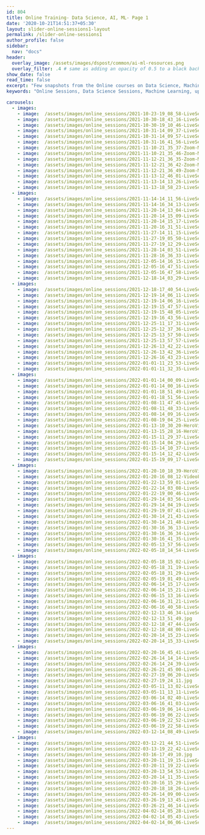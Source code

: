 ```yaml
---
id: 804
title: Online Training- Data Science, AI, ML- Page 1
date: '2020-10-21T14:51:37+05:30'
layout: slider-online-sessions1-layout
permalink: /slider-online-sessions1
author_profile: false
sidebar:
  nav: "docs"
header:
  overlay_image: /assets/images/dspost/common/ai-ml-resources.png
  overlay_filter: .4 # same as adding an opacity of 0.5 to a black background
show_date: false
read_time: false
excerpt: "Few snapshots from the Online courses on Data Science, Machine Learning, Deep Learning, NLP, Project Management, Agile Management. 2000+ learners, 400+ sessions, 1600+ Hours. Learners across the Glove."
keywords: "Online Sessions, Data Science Sessions, Machine Learning, upGrad Sessions, Data Science Coaching"

carousels:
  - images: 
    - image:  /assets/images/online_sessions/2021-10-23-19_08_58-LiveSession-upGrad.jpg
    - image:  /assets/images/online_sessions/2021-10-30-18_43_16-LiveSession-upGrad.jpg
    - image:  /assets/images/online_sessions/2021-10-30-19_10_46-LiveSession-upGrad.jpg
    - image:  /assets/images/online_sessions/2021-10-31-14_09_37-LiveSession-upGrad.jpg
    - image:  /assets/images/online_sessions/2021-10-31-14_09_57-LiveSession-upGrad.jpg
    - image:  /assets/images/online_sessions/2021-10-31-16_41_56-LiveSession-upGrad.jpg
    - image:  /assets/images/online_sessions/2021-11-10-21_35_37-Zoom-Meeting.jpg
    - image:  /assets/images/online_sessions/2021-11-10-21_35_46-Zoom-Meeting.jpg
    - image:  /assets/images/online_sessions/2021-11-12-21_36_35-Zoom-Meeting.jpg
    - image:  /assets/images/online_sessions/2021-11-12-21_36_42-Zoom-Meeting.jpg
    - image:  /assets/images/online_sessions/2021-11-12-21_36_49-Zoom-Meeting.jpg
    - image:  /assets/images/online_sessions/2021-11-13-12_46_01-LiveSession-upGrad.jpg
    - image:  /assets/images/online_sessions/2021-11-13-14_13_26-LiveSession-upGrad.jpg
    - image:  /assets/images/online_sessions/2021-11-13-18_58_23-LiveSession-upGrad.jpg
  - images: 
    - image:  /assets/images/online_sessions/2021-11-14-14_11_56-LiveSession-upGrad.jpg
    - image:  /assets/images/online_sessions/2021-11-14-16_34_13-LiveSession-upGrad.jpg
    - image:  /assets/images/online_sessions/2021-11-20-14_13_04-LiveSession-upGrad.jpg
    - image:  /assets/images/online_sessions/2021-11-20-14_15_09-LiveSession-upGrad.jpg
    - image:  /assets/images/online_sessions/2021-11-20-14_15_17-LiveSession-upGrad.jpg
    - image:  /assets/images/online_sessions/2021-11-20-16_31_51-LiveSession-upGrad.jpg
    - image:  /assets/images/online_sessions/2021-11-27-14_11_15-LiveSession-upGrad.jpg
    - image:  /assets/images/online_sessions/2021-11-27-19_05_50-LiveSession-upGrad.jpg
    - image:  /assets/images/online_sessions/2021-11-27-19_12_29-LiveSession-upGrad.jpg
    - image:  /assets/images/online_sessions/2021-11-28-14_03_51-LiveSession-upGrad.jpg
    - image:  /assets/images/online_sessions/2021-11-28-16_36_33-LiveSession-upGrad.jpg
    - image:  /assets/images/online_sessions/2021-12-05-14_16_15-LiveSession-upGrad.jpg
    - image:  /assets/images/online_sessions/2021-12-05-16_47_51-LiveSession-upGrad.jpg
    - image:  /assets/images/online_sessions/2021-12-05-16_47_58-LiveSession-upGrad.jpg
    - image:  /assets/images/online_sessions/2021-12-18-14_03_29-LiveSession-upGrad.jpg
  - images: 
    - image:  /assets/images/online_sessions/2021-12-18-17_40_54-LiveSession-upGrad.jpg
    - image:  /assets/images/online_sessions/2021-12-19-14_06_11-LiveSession-upGrad.jpg
    - image:  /assets/images/online_sessions/2021-12-19-14_06_16-LiveSession-upGrad.jpg
    - image:  /assets/images/online_sessions/2021-12-19-15_47_57-LiveSession-upGrad.jpg
    - image:  /assets/images/online_sessions/2021-12-19-15_48_05-LiveSession-upGrad.jpg
    - image:  /assets/images/online_sessions/2021-12-19-16_43_56-LiveSession-upGrad.jpg
    - image:  /assets/images/online_sessions/2021-12-25-11_17_31-LiveSession-upGrad.jpg
    - image:  /assets/images/online_sessions/2021-12-25-12_37_36-LiveSession-upGrad.jpg
    - image:  /assets/images/online_sessions/2021-12-25-13_57_50-LiveSession-upGrad.jpg
    - image:  /assets/images/online_sessions/2021-12-25-13_57_57-LiveSession-upGrad.jpg
    - image:  /assets/images/online_sessions/2021-12-26-13_42_22-LiveSession-upGrad.jpg
    - image:  /assets/images/online_sessions/2021-12-26-13_42_36-LiveSession-upGrad.jpg
    - image:  /assets/images/online_sessions/2021-12-26-16_43_23-LiveSession-upGrad.jpg
    - image:  /assets/images/online_sessions/2022-01-01-11_23_53-LiveSession-upGrad.jpg
    - image:  /assets/images/online_sessions/2022-01-01-11_32_35-LiveSession-upGrad.jpg
  - images: 
    - image:  /assets/images/online_sessions/2022-01-01-14_00_09-LiveSession-upGrad.jpg
    - image:  /assets/images/online_sessions/2022-01-01-14_00_16-LiveSession-upGrad.jpg
    - image:  /assets/images/online_sessions/2022-01-01-18_51_49-LiveSession-upGrad.jpg
    - image:  /assets/images/online_sessions/2022-01-01-18_51_56-LiveSession-upGrad.jpg
    - image:  /assets/images/online_sessions/2022-01-08-11_47_45-LiveSession-upGrad.jpg
    - image:  /assets/images/online_sessions/2022-01-08-11_48_33-LiveSession-upGrad.jpg
    - image:  /assets/images/online_sessions/2022-01-08-14_09_16-LiveSession-upGrad.jpg
    - image:  /assets/images/online_sessions/2022-01-08-19_04_25-LiveSession-upGrad.jpg
    - image:  /assets/images/online_sessions/2022-01-13-10_30_20-HeroVired-Zoom-Meeting.jpg
    - image:  /assets/images/online_sessions/2022-01-13-15_28_16-HeroVired--Zoom-Meeting.jpg
    - image:  /assets/images/online_sessions/2022-01-15-11_29_37-LiveSession-upGrad.jpg
    - image:  /assets/images/online_sessions/2022-01-15-14_04_29-LiveSession-upGrad.jpg
    - image:  /assets/images/online_sessions/2022-01-15-14_10_37-LiveSession-upGrad.jpg
    - image:  /assets/images/online_sessions/2022-01-15-14_12_42-LiveSession-upGrad.jpg
    - image:  /assets/images/online_sessions/2022-01-15-19_09_17-LiveSession-upGrad.jpg
  - images: 
    - image:  /assets/images/online_sessions/2022-01-20-10_18_39-HeroVired-Zoom-Meeting.jpg
    - image:  /assets/images/online_sessions/2022-01-20-16_08_12-VideoFrameWnd.jpg
    - image:  /assets/images/online_sessions/2022-01-22-13_59_01-LiveSession-upGrad.jpg
    - image:  /assets/images/online_sessions/2022-01-22-14_03_08-LiveSession-upGrad.jpg
    - image:  /assets/images/online_sessions/2022-01-22-19_00_46-LiveSession-upGrad.jpg
    - image:  /assets/images/online_sessions/2022-01-29-14_03_56-LiveSession-upGrad.jpg
    - image:  /assets/images/online_sessions/2022-01-29-14_04_19-LiveSession-upGrad.jpg
    - image:  /assets/images/online_sessions/2022-01-29-19_07_41-LiveSession-upGrad.jpg
    - image:  /assets/images/online_sessions/2022-01-30-14_21_43-LiveSession-upGrad.jpg
    - image:  /assets/images/online_sessions/2022-01-30-14_21_48-LiveSession-upGrad.jpg
    - image:  /assets/images/online_sessions/2022-01-30-16_36_13-LiveSession-upGrad.jpg
    - image:  /assets/images/online_sessions/2022-01-30-16_36_34-LiveSession-upGrad.jpg
    - image:  /assets/images/online_sessions/2022-01-30-16_41_35-LiveSession-upGrad.jpg
    - image:  /assets/images/online_sessions/2022-02-05-13_57_56-LiveSession-upGrad.jpg
    - image:  /assets/images/online_sessions/2022-02-05-18_14_54-LiveSession-upGrad.jpg
  - images: 
    - image:  /assets/images/online_sessions/2022-02-05-18_15_02-LiveSession-upGrad.jpg
    - image:  /assets/images/online_sessions/2022-02-05-18_31_19-LiveSession-upGrad.jpg
    - image:  /assets/images/online_sessions/2022-02-05-18_31_29-LiveSession-upGrad.jpg
    - image:  /assets/images/online_sessions/2022-02-05-19_01_49-LiveSession-upGrad.jpg
    - image:  /assets/images/online_sessions/2022-02-06-14_15_17-LiveSession-upGrad.jpg
    - image:  /assets/images/online_sessions/2022-02-06-14_15_21-LiveSession-upGrad.jpg
    - image:  /assets/images/online_sessions/2022-02-06-15_13_16-LiveSession-upGrad.jpg
    - image:  /assets/images/online_sessions/2022-02-06-16_31_21-LiveSession-upGrad.jpg
    - image:  /assets/images/online_sessions/2022-02-06-16_40_58-LiveSession-upGrad.jpg
    - image:  /assets/images/online_sessions/2022-02-12-13_46_34-LiveSession-upGrad.jpg
    - image:  /assets/images/online_sessions/2022-02-12-13_51_49.jpg
    - image:  /assets/images/online_sessions/2022-02-12-18_47_44-LiveSession-upGrad.jpg
    - image:  /assets/images/online_sessions/2022-02-12-18_48_00-LiveSession-upGrad.jpg
    - image:  /assets/images/online_sessions/2022-02-20-14_15_23-LiveSession-upGrad.jpg
    - image:  /assets/images/online_sessions/2022-02-20-14_15_33-LiveSession-upGrad.jpg
  - images: 
    - image:  /assets/images/online_sessions/2022-02-20-16_45_41-LiveSession-upGrad.jpg
    - image:  /assets/images/online_sessions/2022-02-26-14_14_14-LiveSession-upGrad.jpg
    - image:  /assets/images/online_sessions/2022-02-26-14_24_39-LiveSession-upGrad.jpg
    - image:  /assets/images/online_sessions/2022-02-26-21_45_00-LiveSession-upGrad.jpg
    - image:  /assets/images/online_sessions/2022-02-27-19_06_20-LiveSession-upGrad.jpg
    - image:  /assets/images/online_sessions/2022-02-27-19_24_11.jpg
    - image:  /assets/images/online_sessions/2022-03-05-11_13_02-LiveSession-upGrad.jpg
    - image:  /assets/images/online_sessions/2022-03-05-11_13_11-LiveSession-upGrad.jpg
    - image:  /assets/images/online_sessions/2022-03-06-14_02_40-LiveSession-upGrad.jpg
    - image:  /assets/images/online_sessions/2022-03-06-16_41_03-LiveSession-upGrad.jpg
    - image:  /assets/images/online_sessions/2022-03-06-19_06_14-LiveSession-upGrad.jpg
    - image:  /assets/images/online_sessions/2022-03-06-19_06_22-LiveSession-upGrad.jpg
    - image:  /assets/images/online_sessions/2022-03-06-19_22_52-LiveSession-upGrad.jpg
    - image:  /assets/images/online_sessions/2022-03-06-19_22_58-LiveSession-upGrad.jpg
    - image:  /assets/images/online_sessions/2022-03-12-14_08_49-LiveSession-upGrad.jpg
  - images: 
    - image:  /assets/images/online_sessions/2022-03-12-21_44_51-LiveSession-upGrad.jpg
    - image:  /assets/images/online_sessions/2022-03-13-19_22_42-LiveSession-upGrad.jpg
    - image:  /assets/images/online_sessions/2022-03-16-17_49_10.jpg
    - image:  /assets/images/online_sessions/2022-03-20-11_19_15-LiveSession-upGrad.jpg
    - image:  /assets/images/online_sessions/2022-03-20-11_19_22-LiveSession-upGrad.jpg
    - image:  /assets/images/online_sessions/2022-03-20-13_54_53-LiveSession-upGrad.jpg
    - image:  /assets/images/online_sessions/2022-03-20-14_11_35-LiveSession-upGrad.jpg
    - image:  /assets/images/online_sessions/2022-03-20-16_15_29-LiveSession-upGrad.jpg
    - image:  /assets/images/online_sessions/2022-03-20-18_18_26-LiveSession-upGrad.jpg
    - image:  /assets/images/online_sessions/2022-03-26-14_09_00-LiveSession-upGrad.jpg
    - image:  /assets/images/online_sessions/2022-03-26-19_13_45-LiveSession-upGrad.jpg
    - image:  /assets/images/online_sessions/2022-03-26-21_46_14-LiveSession-upGrad.jpg
    - image:  /assets/images/online_sessions/2022-04-02-14_05_28-LiveSession-upGrad.jpg
    - image:  /assets/images/online_sessions/2022-04-02-14_05_43-LiveSession-upGrad.jpg
    - image:  /assets/images/online_sessions/2022-04-02-14_06_06-LiveSession-upGrad.jpg
---    
```



